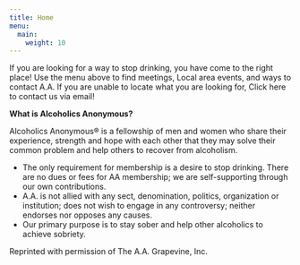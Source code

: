 ```yaml
---
title: Home
menu:
  main:
    weight: 10
---
```


If you are looking for a way to stop drinking, you have come to the right place!
Use the menu above to find meetings, Local area events, and ways to
contact A.A. If you are unable to locate what you are looking for, Click here to
contact us via email!

**What is Alcoholics Anonymous?**

Alcoholics Anonymous® is a fellowship of men and women who share their
experience, strength and hope with each other that they may solve their common
problem and help others to recover from alcoholism.

- The only requirement for membership is a desire to stop drinking. There are no dues
  or fees for AA membership; we are self-supporting through our own contributions.
- A.A. is not allied with any sect, denomination, politics, organization or institution;
  does not wish to engage in any controversy; neither endorses nor opposes any causes.
- Our primary purpose is to stay sober and help other alcoholics to achieve sobriety.

Reprinted with permission of The A.A. Grapevine, Inc.
